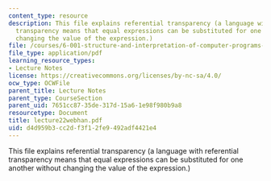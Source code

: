 ```yaml
---
content_type: resource
description: This file explains referential transparency (a language with referential
  transparency means that equal expressions can be substituted for one another without
  changing the value of the expression.)
file: /courses/6-001-structure-and-interpretation-of-computer-programs-spring-2005/d4d959b3cc2df3f12fe9492adf4421e4_lecture22webhan.pdf
file_type: application/pdf
learning_resource_types:
- Lecture Notes
license: https://creativecommons.org/licenses/by-nc-sa/4.0/
ocw_type: OCWFile
parent_title: Lecture Notes
parent_type: CourseSection
parent_uid: 7651cc87-35de-317d-15a6-1e98f980b9a8
resourcetype: Document
title: lecture22webhan.pdf
uid: d4d959b3-cc2d-f3f1-2fe9-492adf4421e4
---
```

This file explains referential transparency (a language with referential transparency means that equal expressions can be substituted for one another without changing the value of the expression.)
